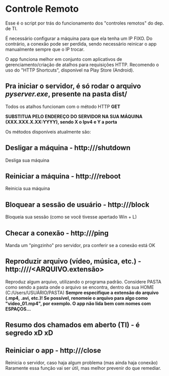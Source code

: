 # Controle Remoto

Esse é o script por trás do funcionamento dos "controles remotos" do dep. de TI.

É necessário configurar a máquina para que ela tenha um IP FIXO. Do contrário, a conexão pode ser perdida, sendo necessário reinicar o app manualmente sempre que o IP trocar.

O app funciona melhor em conjunto com aplicativos de gerenciamento/criação de atalhos para requisições HTTP. Recomendo o uso do "HTTP Shortcuts", disponível na Play Store (Android).

## Pra iniciar o servidor, é só rodar o arquivo _pyserver.exe_, presente na pasta dist/

Todos os atalhos funcionam com o método HTTP **GET**

**SUBSTITUA <IP> PELO ENDEREÇO DO SERVIDOR NA SUA MÁQUINA (XXX.XXX.X.XX:YYYY), sendo X o Ipv4 e Y a porta**

Os métodos disponíveis atualmente são:

## Desligar a máquina - http://<IP>/shutdown

Desliga sua máquina

## Reiniciar a máquina - http://<IP>/reboot

Reinicia sua máquina

## Bloquear a sessão de usuário - http://<IP>/block

Bloqueia sua sessão (como se você tivesse apertado Win + L)

## Checar a conexão - http://<IP>/ping

Manda um "pingzinho" pro servidor, pra conferir se a conexão está OK

## Reproduzir arquivo (vídeo, música, etc.) - http://<IP>/<PASTA>/<ARQUIVO.extensão>

Reproduz algum arquivo, utilizando o programa padrão.
Considere PASTA como sendo a pasta onde o arquivo se encontra, dentro da sua HOME (C:/Users/USUÁRIO/PASTA)
**Sempre especifique a extensão do arquivo (.mp4, .avi, etc.)! Se possível, renomeie o arquivo para algo como "video_01.mp4", por exemplo. O app não lida bem com nomes com ESPAÇOS...**

## Resumo dos chamados em aberto (TI) - é segredo xD xD

## Reiniciar o app - http://<IP>/close

Reinicia o servidor, caso haja algum problema (mas ainda haja conexão)
Raramente essa função vai ser útil, mas melhor prevenir do que remediar.

